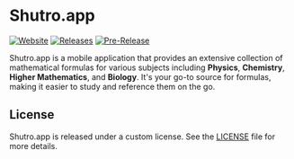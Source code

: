 # Shutro.app

[![Website](https://img.shields.io/badge/Website-Shutro.app-brightgreen)](https://shutro.netlify.app)
[![Releases](https://img.shields.io/github/v/release/Omnyrix/Shutro.App.svg)](https://github.com/Omnyrix/Shutro.App/releases)
[![Pre-Release](https://img.shields.io/badge/pre--release-v0.0.2--beta1-blue)](https://github.com/Omnyrix/Shutro.App/releases/tag/v0.0.3-beta-1)

Shutro.app is a mobile application that provides an extensive collection of mathematical formulas for various subjects including **Physics**, **Chemistry**, **Higher Mathematics**, and **Biology**. It's your go-to source for formulas, making it easier to study and reference them on the go.

## License

Shutro.app is released under a custom license. See the [LICENSE](LICENSE) file for more details.
